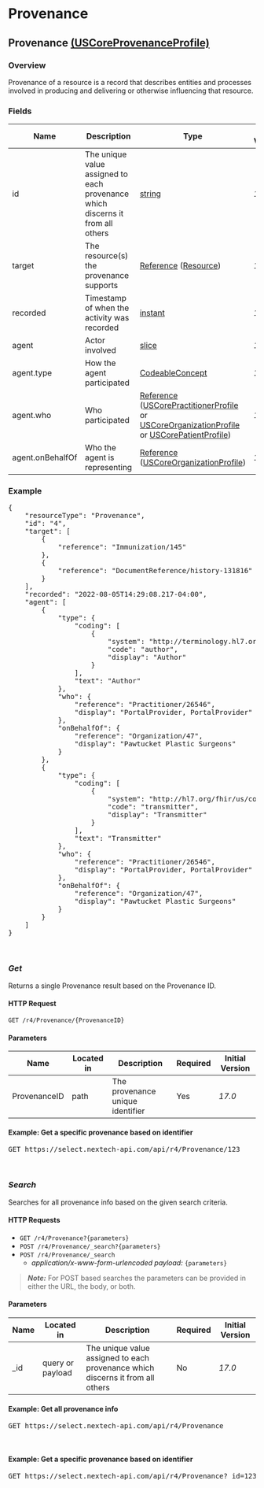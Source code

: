 # Provenance

## Provenance [(USCoreProvenanceProfile)](https://www.hl7.org/fhir/us/core/STU3.1.1/StructureDefinition-us-core-provenance.html)

### Overview
Provenance of a resource is a record that describes entities and processes involved in producing and delivering or otherwise influencing that resource.

### Fields
| Name | Description | Type | Initial Version |
| ---- | ----------- | ---- | --------------- |
| id | The unique value assigned to each provenance which discerns it from all others | [string](https://www.hl7.org/fhir/R4/datatypes.html#string) | _17.0_ |
| target | The resource(s) the provenance supports | [Reference](http://hl7.org/fhir/R4/references.html#Reference) ([Resource](http://hl7.org/fhir/R4/resource.html)) | _17.0_ |
| recorded | Timestamp of when the activity was recorded |  [instant](http://hl7.org/fhir/R4/datatypes.html#instant) | _17.0_ |
| agent | Actor involved | [slice](http://hl7.org/fhir/R4/profiling.html#slicing) | _17.0_ |
| agent.type | How the agent participated | [CodeableConcept](http://hl7.org/fhir/R4/datatypes.html#CodeableConcept) | _17.0_ |
| agent.who | Who participated | [Reference](http://hl7.org/fhir/R4/references.html#Reference) ([USCorePractitionerProfile](https://www.hl7.org/fhir/us/core/STU3.1.1/StructureDefinition-us-core-practitioner.html) or [USCoreOrganizationProfile](https://www.hl7.org/fhir/us/core/STU3.1.1/StructureDefinition-us-core-organization.html) or [USCorePatientProfile](https://www.hl7.org/fhir/us/core/STU3.1.1/StructureDefinition-us-core-patient.html)) | _17.0_ |
| agent.onBehalfOf | Who the agent is representing | [Reference](http://hl7.org/fhir/R4/references.html#Reference) ([USCoreOrganizationProfile](https://www.hl7.org/fhir/us/core/STU3.1.1/StructureDefinition-us-core-organization.html)) | _17.0_ |

### Example
<pre class="center-column">
{
    "resourceType": "Provenance",
    "id": "4",
    "target": [
        {
            "reference": "Immunization/145"
        },
        {
            "reference": "DocumentReference/history-131816"
        }
    ],
    "recorded": "2022-08-05T14:29:08.217-04:00",
    "agent": [
        {
            "type": {
                "coding": [
                    {
                        "system": "http://terminology.hl7.org/CodeSystem/provenance-participant-type",
                        "code": "author",
                        "display": "Author"
                    }
                ],
                "text": "Author"
            },
            "who": {
                "reference": "Practitioner/26546",
                "display": "PortalProvider, PortalProvider"
            },
            "onBehalfOf": {
                "reference": "Organization/47",
                "display": "Pawtucket Plastic Surgeons"
            }
        },
        {
            "type": {
                "coding": [
                    {
                        "system": "http://hl7.org/fhir/us/core/CodeSystem/us-core-provenance-participant-type",
                        "code": "transmitter",
                        "display": "Transmitter"
                    }
                ],
                "text": "Transmitter"
            },
            "who": {
                "reference": "Practitioner/26546",
                "display": "PortalProvider, PortalProvider"
            },
            "onBehalfOf": {
                "reference": "Organization/47",
                "display": "Pawtucket Plastic Surgeons"
            }
        }
    ]
}
</pre>
&nbsp;

### *Get*
Returns a single Provenance result based on the Provenance ID.

#### HTTP Request 
`GET /r4/Provenance/{ProvenanceID}` 

#### Parameters
| Name | Located in | Description | Required | Initial Version |
| ---- | ---------- | ----------- | -------- | --------------- |
| ProvenanceID | path | The provenance unique identifier | Yes | _17.0_ |

#### Example: Get a specific provenance based on identifier

<pre class="center-column">
GET https://select.nextech-api.com/api/r4/Provenance/123
</pre>
&nbsp;

### *Search*
Searches for all provenance info based on the given search criteria.

#### HTTP Requests
- `GET /r4/Provenance?{parameters}`
- `POST /r4/Provenance/_search?{parameters}`
- `POST /r4/Provenance/_search`
  - *application/x-www-form-urlencoded payload:* `{parameters}`
> **_Note:_**  For POST based searches the parameters can be provided in either the URL, the body, or both. 


#### Parameters
| Name | Located in | Description | Required | Initial Version |
| ---- | ---------- | ----------- | -------- | --------------- |
| _id | query or payload | The unique value assigned to each provenance which discerns it from all others |  No | _17.0_ |

#### Example: Get all provenance info

<pre class="center-column">
GET https://select.nextech-api.com/api/r4/Provenance
</pre>
&nbsp;

#### Example: Get a specific provenance based on identifier

<pre class="center-column">
GET https://select.nextech-api.com/api/r4/Provenance?_id=123
</pre>
&nbsp;